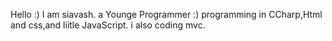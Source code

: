 Hello :)
I am siavash.
a Younge Programmer :)
programming in CCharp,Html and css,and liitle JavaScript.
i also coding mvc.

<!---
Siavash3Charp/Siavash3Charp is a ✨ special ✨ repository because its `README.md` (this file) appears on your GitHub profile.
You can click the Preview link to take a look at your changes.
--->
